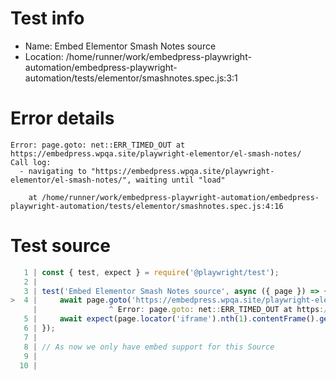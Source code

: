 # Test info

- Name: Embed Elementor Smash Notes source
- Location: /home/runner/work/embedpress-playwright-automation/embedpress-playwright-automation/tests/elementor/smashnotes.spec.js:3:1

# Error details

```
Error: page.goto: net::ERR_TIMED_OUT at https://embedpress.wpqa.site/playwright-elementor/el-smash-notes/
Call log:
  - navigating to "https://embedpress.wpqa.site/playwright-elementor/el-smash-notes/", waiting until "load"

    at /home/runner/work/embedpress-playwright-automation/embedpress-playwright-automation/tests/elementor/smashnotes.spec.js:4:16
```

# Test source

```ts
   1 | const { test, expect } = require('@playwright/test');
   2 |
   3 | test('Embed Elementor Smash Notes source', async ({ page }) => {
>  4 |     await page.goto('https://embedpress.wpqa.site/playwright-elementor/el-smash-notes/');
     |                ^ Error: page.goto: net::ERR_TIMED_OUT at https://embedpress.wpqa.site/playwright-elementor/el-smash-notes/
   5 |     await expect(page.locator('iframe').nth(1).contentFrame().getByRole('button', { name: 'Podcasts' })).toBeVisible();
   6 | });
   7 |
   8 | // As now we only have embed support for this Source
   9 |
  10 |
```